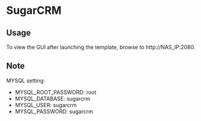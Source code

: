 SugarCRM
==============================

## Usage
To view the GUI after launching the template, browse to http://NAS_IP:2080.

## Note
MYSQL setting:

- MYSQL_ROOT_PASSWORD: root
- MYSQL_DATABASE: sugarcrm
- MYSQL_USER: sugarcrm
- MYSQL_PASSWORD: sugarcrm
